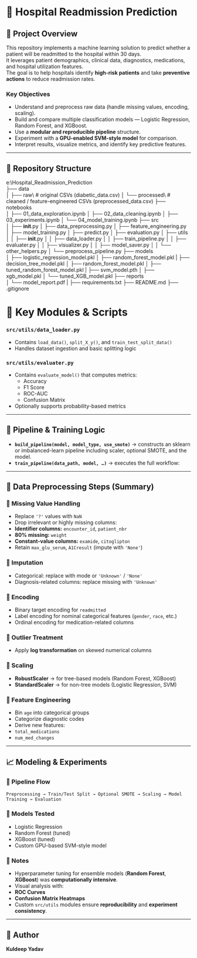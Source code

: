 # 🏥 Hospital Readmission Prediction

## 🎯 Project Overview
This repository implements a machine learning solution to predict whether a patient will be readmitted to the hospital within 30 days.  
It leverages patient demographics, clinical data, diagnostics, medications, and hospital utilization features.  
The goal is to help hospitals identify **high-risk patients** and take **preventive actions** to reduce readmission rates.

### Key Objectives
- Understand and preprocess raw data (handle missing values, encoding, scaling).  
- Build and compare multiple classification models — Logistic Regression, Random Forest, and XGBoost.  
- Use a **modular and reproducible pipeline** structure.  
- Experiment with a **GPU-enabled SVM-style model** for comparison.  
- Interpret results, visualize metrics, and identify key predictive features.

---

## 📂 Repository Structure
e:\Hospital_Readmission_Prediction\
├── data\
│   ├── raw\                       # original CSVs (diabetic_data.csv)
│   └── processed\                 # cleaned / feature-engineered CSVs (preprocessed_data.csv)
├── notebooks\
│   ├── 01_data_exploration.ipynb
│   ├── 02_data_cleaning.ipynb
│   ├── 03_experiments.ipynb
│   └── 04_model_training.ipynb
├── src\
│   ├── __init__.py
│   ├── data_preprocessing.py
│   ├── feature_engineering.py
│   ├── model_training.py
│   ├── predict.py
│   ├── evaluation.py
│   ├── utils\
│   │   ├── __init__.py
│   │   ├── data_loader.py
│   │   ├── train_pipeline.py
│   │   ├── evaluater.py
│   │   ├── visualizer.py
│   │   ├── model_saver.py
│   │   └── other_helpers.py
│   └── preprocess_pipeline.py
├── models\
│   ├── logistic_regression_model.pkl
│   ├── random_forest_model.pkl
|   ├── decision_tree_model.pkl
│   ├── random_forest_model.pkl
│   ├── tuned_random_forest_model.pkl
|   ├── svm_model.pth
│   ├── xgb_model.pkl
│   └── tuned_XGB_model.pkl
├── reports\
│   └── model_report.pdf
|
├── requirements.txt
├── README.md
├── .gitignore


# 🧭 Key Modules & Scripts

### `src/utils/data_loader.py`
- Contains `load_data()`, `split_X_y()`, and `train_test_split_data()`
- Handles dataset ingestion and basic splitting logic

### `src/utils/evaluater.py`
- Contains `evaluate_model()` that computes metrics:
  - Accuracy  
  - F1 Score  
  - ROC-AUC  
  - Confusion Matrix  
- Optionally supports probability-based metrics

---

## 🧩 Pipeline & Training Logic
- **`build_pipeline(model, model_type, use_smote)`** → constructs an sklearn or imbalanced-learn pipeline including scaler, optional SMOTE, and the model.  
- **`train_pipeline(data_path, model, …)`** → executes the full workflow:  



---

## 🧼 Data Preprocessing Steps (Summary)

### 🔹 Missing Value Handling
- Replace `'?'` values with `NaN`
- Drop irrelevant or highly missing columns:
- **Identifier columns:** `encounter_id`, `patient_nbr`  
- **80% missing:** `weight`  
- **Constant-value columns:** `examide`, `citoglipton`
- Retain `max_glu_serum`, `A1Cresult` (impute with `'None'`)

### 🔹 Imputation
- Categorical: replace with mode or `'Unknown'` / `'None'`
- Diagnosis-related columns: replace missing with `'Unknown'`

### 🔹 Encoding
- Binary target encoding for `readmitted`
- Label encoding for nominal categorical features (`gender`, `race`, etc.)
- Ordinal encoding for medication-related columns

### 🔹 Outlier Treatment
- Apply **log transformation** on skewed numerical columns

### 🔹 Scaling
- **RobustScaler** → for tree-based models (Random Forest, XGBoost)  
- **StandardScaler** → for non-tree models (Logistic Regression, SVM)

### 🔹 Feature Engineering
- Bin `age` into categorical groups  
- Categorize diagnostic codes  
- Derive new features:
- `total_medications`
- `num_med_changes`

---

## 📈 Modeling & Experiments

### 🔸 Pipeline Flow
`Preprocessing → Train/Test Split → Optional SMOTE → Scaling → Model Training → Evaluation`

### 🔸 Models Tested
- Logistic Regression  
- Random Forest (tuned)  
- XGBoost (tuned)  
- Custom GPU-based SVM-style model

### 🔸 Notes
- Hyperparameter tuning for ensemble models (**Random Forest**, **XGBoost**) was **computationally intensive**.  
- Visual analysis with:
- **ROC Curves**
- **Confusion Matrix Heatmaps**
- Custom `src/utils` modules ensure **reproducibility** and **experiment consistency**.

---

## 🧠 Author
**Kuldeep Yadav**   